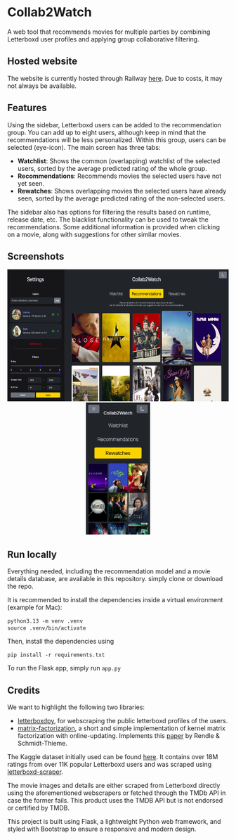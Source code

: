# Collab2Watch
A web tool that recommends movies for multiple parties by combining Letterboxd user profiles and applying group collaborative filtering.

## Hosted website
The website is currently hosted through Railway [here](https://letterboxd-collab2watch-production.up.railway.app).
Due to costs, it may not always be available.

## Features
Using the sidebar, Letterboxd users can be added to the recommendation group. You can add up to eight users, although keep in mind that the recommendations will be less personalized. Within this group, users can be selected (eye-icon). The main screen has three tabs:

- **Watchlist**: Shows the common (overlapping) watchlist of the selected users, sorted by the average predicted rating of the whole group.
- **Recommendations**: Recommends movies the selected users have not yet seen.
- **Rewatches**: Shows overlapping movies the selected users have already seen, sorted by the average predicted rating of the non-selected users.

The sidebar also has options for filtering the results based on runtime, release date, etc. The blacklist functionality can be used to tweak the recommendations. Some additional information is provided when clicking on a movie, along with suggestions for other similar movies.

## Screenshots

<p align="center">
  <img src="screenshots/desktop_dark.png" alt="desktop" height="300px" />
  <img src="screenshots/mobile_dark.png" alt="mobile" height="300px" />
</p>




## Run locally
Everything needed, including the recommendation model and a movie details database, are available in this repository. simply clone or download the repo.

It is recommended to install the dependencies inside a virtual environment (example for Mac):
```
python3.13 -m venv .venv
source .venv/bin/activate
```

Then, install the dependencies using
```
pip install -r requirements.txt
```

To run the Flask app, simply run `app.py`

## Credits
We want to highlight the following two libraries:

- [letterboxdpy](https://github.com/nmcassa/letterboxdpy), for webscraping the public letterboxd profiles of the users.
- [matrix-factorization](https://github.com/Quang-Vinh/matrix-factorization), a short and simple implementation of kernel matrix factorization with online-updating. Implements this [paper](https://dl.acm.org/doi/10.1145/1454008.1454047) by Rendle & Schmidt-Thieme.

The Kaggle dataset initially used can be found [here](https://www.kaggle.com/datasets/freeth/letterboxd-film-ratings?resource=download&select=ratings.csv). It contains over 18M ratings from over 11K popular Letterboxd users and was scraped using [letterboxd-scraper](https://github.com/adamjhf/letterboxd-scraper).

The movie images and details are either scraped from Letterboxd directly using the aforementioned webscrapers or fetched through the TMDb API in case the former fails. This product uses the TMDB API but is not endorsed or certified by TMDB.

This project is built using Flask, a lightweight Python web framework, and styled with Bootstrap to ensure a responsive and modern design.



